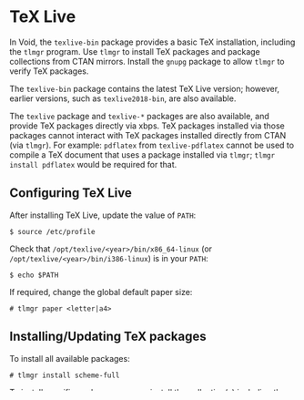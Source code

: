 # TeX Live

In Void, the `texlive-bin` package provides a basic TeX installation, including
the `tlmgr` program. Use `tlmgr` to install TeX packages and package collections
from CTAN mirrors. Install the `gnupg` package to allow `tlmgr` to verify TeX
packages.

The `texlive-bin` package contains the latest TeX Live version; however, earlier
versions, such as `texlive2018-bin`, are also available.

The `texlive` package and `texlive-*` packages are also available, and provide
TeX packages directly via xbps. TeX packages installed via those packages cannot
interact with TeX packages installed directly from CTAN (via `tlmgr`). For
example: `pdflatex` from `texlive-pdflatex` cannot be used to compile a TeX
document that uses a package installed via `tlmgr`; `tlmgr install pdflatex`
would be required for that.

## Configuring TeX Live

After installing TeX Live, update the value of `PATH`:

```
$ source /etc/profile
```

Check that `/opt/texlive/<year>/bin/x86_64-linux` (or
`/opt/texlive/<year>/bin/i386-linux`) is in your `PATH`:

```
$ echo $PATH
```

If required, change the global default paper size:

```
# tlmgr paper <letter|a4>
```

## Installing/Updating TeX packages

To install all available packages:

```
# tlmgr install scheme-full
```

To install specific packages, you can install the collection(s) including them.
To list the available collections:

```
$ tlmgr info collections
```

To see the list of files owned by a collection:

```
$ tlmgr info --list collection-<name>
```

To install the collection:

```
# tlmgr install collection-<name>
```

To install a standalone package, first check if the package exists:

```
$ tlmgr search --global <package>
```

and then install it:

```
# tlmgr install <package>
```

To find the package providing a particular file (for example, a font):

```
$ tlmgr search --file <filename> --global
```

To remove a package or a collection:

```
# tlmgr remove <package>
```

To update installed packages:

```
# tlmgr update --all
```

For a full description, check:

<https://www.tug.org/texlive/doc/tlmgr.html>

### Texinfo PDF compilation with texi2pdf

Texinfo is the documentation system used by GNU and other projects. The sources
can be compiled into .info files (with `makeinfo`) and be used with the software
`info` or they can be exported to PDF, HTML and other formats with `texi2pdf`
and `texi2html`.

On the first line texinfo sources include a .tex file with the command `\input texinfo`, it implements
the macros used throughout the document. The file texinfo.tex is required to
export the document and it needs to be installed with tlmgr:

```
# tlmgr install texinfo
```

For more informations, check:

<https://www.gnu.org/software/texinfo/manual/texinfo/texinfo.html#First-Line>
